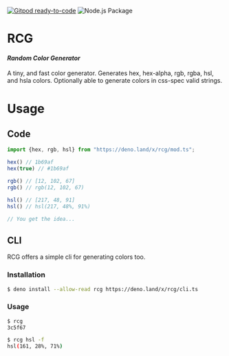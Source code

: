 [![Gitpod ready-to-code](https://img.shields.io/badge/Gitpod-ready--to--code-blue?logo=gitpod)](https://gitpod.io/#https://github.com/ianfabs/rcg) ![Node.js Package](https://github.com/ianfabs/rcg/workflows/Node.js%20Package/badge.svg?event=release)

# RCG
#### *Random Color Generator*

A tiny, and fast color generator. Generates hex, hex-alpha, rgb, rgba, hsl, and hsla colors. Optionally able to generate colors in css-spec valid strings.

# Usage

## Code
```ts
import {hex, rgb, hsl} from "https://deno.land/x/rcg/mod.ts";

hex() // 1b69af
hex(true) // #1b69af

rgb() // [12, 102, 67]
rgb() // rgb(12, 102, 67)

hsl() // [217, 48, 91]
hsl() // hsl(217, 48%, 91%)

// You get the idea...
```

## CLI
RCG offers a simple cli for generating colors too.

### Installation

```sh
$ deno install --allow-read rcg https://deno.land/x/rcg/cli.ts
```
### Usage

```sh
$ rcg
3c5f67
```

```sh
$ rcg hsl -f
hsl(161, 28%, 71%)
```
